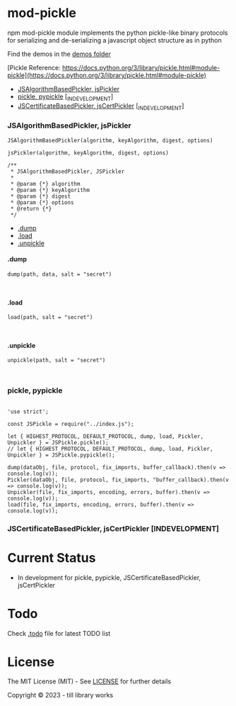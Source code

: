 # mod-pickle

npm mod-pickle module implements the python pickle-like binary protocols for serializing and de-serializing a javascript object structure as in python

Find the demos in the <a name="demos"></a>[demos folder](./demos)


[Pickle Reference: https://docs.python.org/3/library/pickle.html#module-pickle](https://docs.python.org/3/library/pickle.html#module-pickle)



- [JSAlgorithmBasedPickler, jsPickler](#jspickler)
- [pickle, pypickle](#pypickle) [<sub>INDEVELOPMENT</sub>]
- [JSCertificateBasedPickler, jsCertPickler](#jscertpickler) [<sub>INDEVELOPMENT</sub>]



### <a name="jspickler"></a>JSAlgorithmBasedPickler, jsPickler

`JSAlgorithmBasedPickler(algorithm, keyAlgorithm, digest, options)`

`jsPickler(algorithm, keyAlgorithm, digest, options)`


```
/**
 * JSAlgorithmBasedPickler, JSPickler
 *
 * @param {*} algorithm
 * @param {*} keyAlgorithm
 * @param {*} digest
 * @param {*} options
 * @return {*}
 */
```

- [.dump](#jspicklerdump)
- [.load](#jspicklerload)
- [.unpickle](#jspicklerunpickle)


#### <a name="jspicklerdump"></a>.dump

`dump(path, data, salt = "secret")`

```


```

#### <a name="jspicklerload"></a>.load

`load(path, salt = "secret")`

```


```

#### <a name="jspicklerunpickle"></a>.unpickle

`unpickle(path, salt = "secret")`

```


```



### <a name="pypickle"></a>pickle, pypickle

```

'use strict';

const JSPickle = require("../index.js");

let { HIGHEST_PROTOCOL, DEFAULT_PROTOCOL, dump, load, Pickler, Unpickler } = JSPickle.pickle();
// let { HIGHEST_PROTOCOL, DEFAULT_PROTOCOL, dump, load, Pickler, Unpickler } = JSPickle.pypickle();

dump(dataObj, file, protocol, fix_imports, buffer_callback).then(v => console.log(v));
Pickler(dataObj, file, protocol, fix_imports, "buffer_callback).then(v => console.log(v));
Unpickler(file, fix_imports, encoding, errors, buffer).then(v => console.log(v));
load(file, fix_imports, encoding, errors, buffer).then(v => console.log(v));

```


### <a name="jscertpickler"></a>JSCertificateBasedPickler, jsCertPickler [INDEVELOPMENT]


# Current Status

- In development for pickle, pypickle, JSCertificateBasedPickler, jsCertPickler

# <a name="todo"></a>Todo

Check [.todo](./.todo) file for latest TODO list

<!-- # References -->

# <a name="license"></a>License

The MIT License (MIT) - See [LICENSE](./LICENSE) for further details

Copyright © 2023 - till library works
